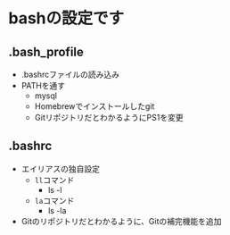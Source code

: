 # bashの設定です

## .bash_profile

- .bashrcファイルの読み込み
- PATHを通す
    - mysql
    - Homebrewでインストールしたgit
    - GitリポジトリだとわかるようにPS1を変更

## .bashrc

- エイリアスの独自設定
    - `ll`コマンド
        - ls -l
    - `la`コマンド
        - ls -la
- Gitのリポジトリだとわかるように、Gitの補完機能を追加
